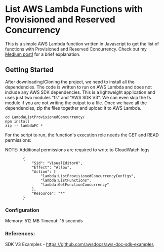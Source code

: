 # List AWS Lambda Functions with Provisioned and Reserved Concurrency

This is a simple AWS Lambda function written in Javascript to get the list of functions with Provisioned and Reserved Concurrency. Check out my [Medium post!](https://vamsi-vikash.medium.com/list-aws-lambda-functions-with-provisioned-concurrency-reserved-concurrency-c047953ec09d) for a brief explanation.

## Getting Started

After downloading/Cloning the project, we need to install all the dependencies. The code is written to run on AWS Lambda and does not include any AWS SDK dependencies. This is a lightweight application and uses just two modules "fs" and "AWS SDK V3". We can even skip the fs module if you are not writing the output to a file. Once we have all the dependencies, zip the files together and upload it to AWS Lambda.

```
cd LambdaListProvisionedConcurrency/
npm install
zip -r lambdaPC *

```

For the script to run, the function's execution role needs the GET and READ permissions:

NOTE: Additional permissions are required to write to CloudWatch logs

```
        {
            "Sid": "VisualEditor0",
            "Effect": "Allow",
            "Action": [
                "lambda:ListProvisionedConcurrencyConfigs",
                "lambda:ListFunctions",
                "lambda:GetFunctionConcurrency"
            ],
            "Resource": "*"
        }
```

### Configuration

Memory: 512 MB
Timeout: 15 seconds

### References: 

SDK V3 Examples - https://github.com/awsdocs/aws-doc-sdk-examples

